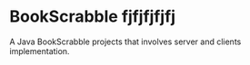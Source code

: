 # BookScrabble fjfjfjfjfj
A Java BookScrabble projects that involves server and clients implementation.
